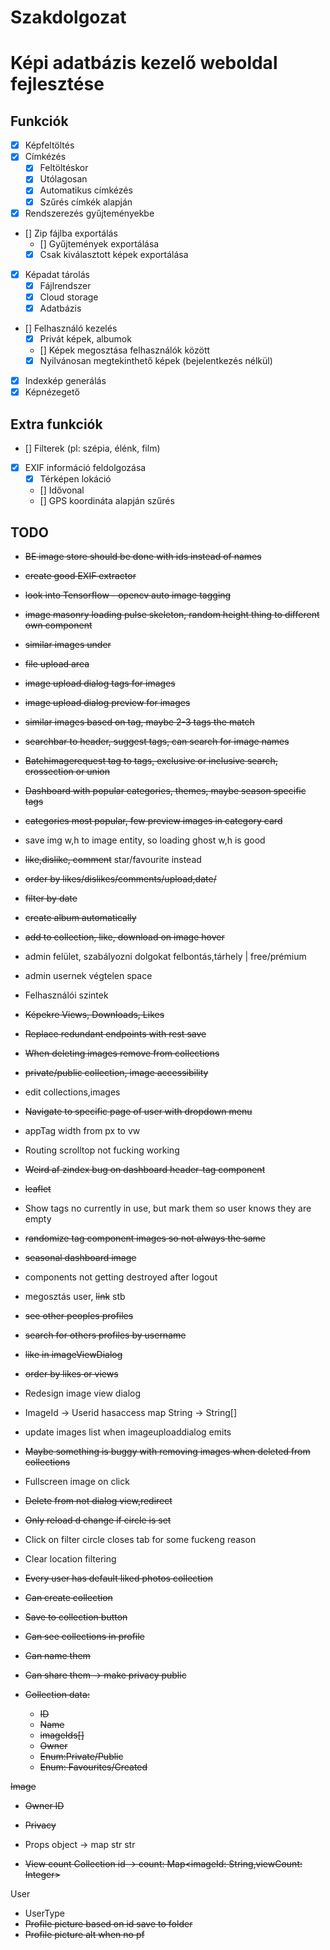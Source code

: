 # Szakdolgozat

# Képi adatbázis kezelő weboldal fejlesztése

## Funkciók

- [X] Képfeltöltés
- [X] Címkézés
    - [X] Feltöltéskor
    - [X] Utólagosan
    - [X] Automatikus címkézés
    - [X] Szűrés címkék alapján
- [X] Rendszerezés gyűjteményekbe
- [] Zip fájlba exportálás
    - [] Gyűjtemények exportálása
    - [X] Csak kiválasztott képek exportálása
- [X] Képadat tárolás
    - [X] Fájlrendszer
    - [X] Cloud storage
    - [X] Adatbázis
- [] Felhasználó kezelés
    - [X] Privát képek, albumok
    - [] Képek megosztása felhasználók között
    - [X] Nyilvánosan megtekinthető képek (bejelentkezés nélkül)
- [X] Indexkép generálás
- [X] Képnézegető

## Extra funkciók

- [] Filterek (pl: szépia, élénk, film)
- [X] EXIF információ feldolgozása
    - [X] Térképen lokáció
    - [] Idővonal
    - [] GPS koordináta alapján szűrés

## TODO

- ~~BE image store should be done with ids instead of names~~
- ~~create good EXIF extractor~~
- ~~look into Tensorflow - opencv auto image tagging~~
- ~~image masonry loading pulse skeleton, random height thing to different own component~~
- ~~similar images under~~
- ~~file upload area~~
- ~~image upload dialog tags for images~~
- ~~image upload dialog preview for images~~
- ~~similar images based on tag, maybe 2-3 tags the match~~
- ~~searchbar to header, suggest tags, can search for image names~~
- ~~Batchimagerequest tag to tags, exclusive or inclusive search, crossection or union~~
- ~~Dashboard with popular categories, themes, maybe season specific tags~~
- ~~categories most popular, few preview images in category card~~
- save img w,h to image entity, so loading ghost w,h is good
- ~~like,dislike, comment~~ star/favourite instead
- ~~order by likes/dislikes/comments/upload,date/~~
- ~~filter by date~~
- ~~create album automatically~~
- ~~add to collection, like, download on image hover~~
- admin felület, szabályozni dolgokat felbontás,tárhely | free/prémium
- admin usernek végtelen space
- Felhasználói szintek
- ~~Képekre Views, Downloads, Likes~~
- ~~Replace redundant endpoints with rest save~~
- ~~When deleting images remove from collections~~
- ~~private/public collection, image accessibility~~
- edit collections,images
- ~~Navigate to specific page of user with dropdown menu~~
- appTag width from px to vw
- Routing scrolltop not fucking working
- ~~Weird af zindex bug on dashboard header-tag component~~
- ~~leaflet~~
- Show tags no currently in use, but mark them so user knows they are empty
- ~~randomize tag component images so not always the same~~
- ~~seasonal dashboard image~~
- components not getting destroyed after logout
- megosztás user, ~~link~~ stb
- ~~see other peoples profiles~~
- ~~search for others profiles by username~~
- ~~like in imageViewDialog~~
- ~~order by likes or views~~
- Redesign image view dialog
- ImageId -> Userid hasaccess map String -> String[]
- update images list when imageuploaddialog emits
- ~~Maybe something is buggy with removing images when deleted from collections~~
- Fullscreen image on click
- ~~Delete from not dialog view,redirect~~
- ~~Only reload d change if circle is set~~
- Click on filter circle closes tab for some fuckeng reason
- Clear location filtering

- ~~Every user has default liked photos collection~~
- ~~Can create collection~~
- ~~Save to collection button~~
- ~~Can see collections in profile~~
- ~~Can name them~~
- ~~Can share them -> make privacy public~~
- ~~Collection data:~~
    - ~~ID~~
    - ~~Name~~
    - ~~imageIds[]~~
    - ~~Owner~~
    - ~~Enum:Private/Public~~
    - ~~Enum: Favourites/Created~~

~~Image~~

- ~~Owner ID~~
- ~~Privacy~~
- Props object -> map str str

- ~~View count Collection id -> count: Map<imageId: String,viewCount: Integer>~~

User

- UserType
- ~~Profile picture based on id save to folder~~
- ~~Profile picture alt when no pf~~
